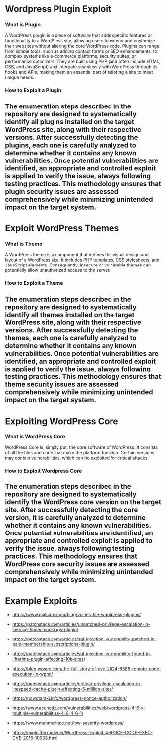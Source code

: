 # Wordpress Plugin Exploit

### What is Plugin
A WordPress plugin is a piece of software that adds specific features or functionality to a WordPress site, allowing users to extend and customize their websites without altering the core WordPress code. Plugins can range from simple tools, such as adding contact forms or SEO enhancements, to complex systems like e-commerce platforms, security suites, or performance optimizers. They are built using PHP (and often include HTML, CSS, and JavaScript) and integrate seamlessly with WordPress through its hooks and APIs, making them an essential part of tailoring a site to meet unique needs.

### How to Exploit a Plugin
The enumeration steps described in the repository are designed to systematically identify all plugins installed on the target WordPress site, along with their respective versions. After successfully detecting the plugins, each one is carefully analyzed to determine whether it contains any known vulnerabilities. Once potential vulnerabilities are identified, an appropriate and controlled exploit is applied to verify the issue, always following testing practices. This methodology ensures that plugin security issues are assessed comprehensively while minimizing unintended impact on the target system.
--------------------

# Exploit WordPress Themes

### What is Theme
A WordPress theme is a component that defines the visual design and layout of a WordPress site. It includes PHP templates, CSS stylesheets, and JavaScript elements. Consequently, insecure or vulnerable themes can potentially allow unauthorized access to the server.

### How to Exploit a Theme
The enumeration steps described in the repository are designed to systematically identify all themes installed on the target WordPress site, along with their respective versions. After successfully detecting the themes, each one is carefully analyzed to determine whether it contains any known vulnerabilities. Once potential vulnerabilities are identified, an appropriate and controlled exploit is applied to verify the issue, always following testing practices. This methodology ensures that theme security issues are assessed comprehensively while minimizing unintended impact on the target system.
--------------------

# Exploiting WordPress Core

### What is WordPress Core
WordPress Core is, simply put, the core software of WordPress. It consists of all the files and code that make the platform function. Certain versions may contain vulnerabilities, which can be exploited for critical attacks.

### How to Exploit Wordpress Core
The enumeration steps described in the repository are designed to systematically identify the WordPress core version on the target site. After successfully detecting the core version, it is carefully analyzed to determine whether it contains any known vulnerabilities. Once potential vulnerabilities are identified, an appropriate and controlled exploit is applied to verify the issue, always following testing practices. This methodology ensures that WordPress core security issues are assessed comprehensively while minimizing unintended impact on the target system.
--------------------

# Example Exploits

- https://www.malcare.com/blog/vulnerable-wordpress-plugins/

- https://patchstack.com/articles/unpatched-privilege-escalation-in-service-finder-bookings-plugin/

- https://patchstack.com/articles/sql-injection-vulnerability-patched-in-paid-membership-subscriptions-plugin/

- https://patchstack.com/articles/sql-injection-vulnerability-found-in-lifterlms-plugin-affecting-10k-sites/

- https://blog.wpsec.com/the-full-story-of-cve-2024-6386-remote-code-execution-in-wpml/

- https://patchstack.com/articles/critical-privilege-escalation-in-litespeed-cache-plugin-affecting-5-million-sites/

- https://nowotarski.info/wordpress-nonce-authorization/

- https://www.acunetix.com/vulnerabilities/web/wordpress-4-6-x-multiple-vulnerabilities-4-6-4-6-1/

- https://www.mehmetince.net/low-severity-wordpress/

- https://exploitbox.io/vuln/WordPress-Exploit-4-6-RCE-CODE-EXEC-CVE-2016-10033.html